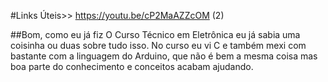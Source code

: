 #Links Úteis>> https://youtu.be/cP2MaAZZcOM (2)

##Bom, como eu já fiz O Curso Técnico em Eletrônica eu já sabia uma coisinha ou duas sobre tudo isso. No curso eu vi C e também mexi com bastante com a linguagem do
Arduino, que não é bem a mesma coisa mas boa parte do conhecimento e conceitos acabam ajudando.